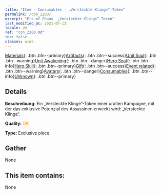 ```yaml
---
title: "Item - Consumables - „Versteckte Klinge“-Token"
permalink: /con_2200/
excerpt: "Era of Chaos  „Versteckte Klinge“-Token"
last_modified_at: 2021-07-13
locale: de
ref: "con_2200.md"
toc: false
classes: wide
---
```

 [Materials](/ItemsDE/){: .btn .btn--primary}[Artifacts](/ItemsDE/Artifacts/){: .btn .btn--success}[Unit Soul](/ItemsDE/UnitSoul/){: .btn .btn--warning}[Unit Awakening](/ItemsDE/UnitAwakening/){: .btn .btn--danger}[Hero Soul](/ItemsDE/HeroSoul/){: .btn .btn--info}[Hero Skill](/ItemsDE/HeroSkill/){: .btn .btn--primary}[Gift](/ItemsDE/Gift/){: .btn .btn--success}[Event related](/ItemsDE/Events/){: .btn .btn--warning}[Avatars](/ItemsDE/Avatars/){: .btn .btn--danger}[Consumables](/ItemsDE/Consumables/){: .btn .btn--info}[Unknown](/ItemsDE/Unknown/){: .btn .btn--primary}

## Details
 **Beschreibung:** Ein „Versteckte Klinge“-Token einer uralten Kampagne, mit der das exklusive Potenzial des Assassinen erweckt wird: „Versteckte Klinge“.

 **Quality:** <span style="color: #FF8C00">OK</span>

 **Type:** Exclusive piece

## Gather

  None

## This item contains:

  None

